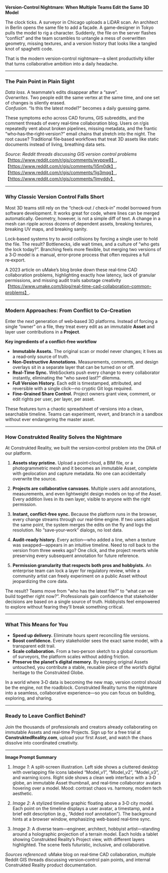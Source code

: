 **Version‑Control Nightmare: When Multiple Teams Edit the Same 3D Model**

The clock ticks. A surveyor in Chicago uploads a LiDAR scan. An architect in Berlin opens the same file to add a façade. A game‑designer in Tokyo pulls the model to rig a character. Suddenly, the file on the server flashes “conflict” and the team scrambles to untangle a mess of overwritten geometry, missing textures, and a version history that looks like a tangled knot of spaghetti code.  

That is the modern version‑control nightmare—a silent productivity killer that turns collaborative ambition into a daily headache.

---

### The Pain Point in Plain Sight  

*Data loss.* A teammate’s edits disappear after a “save”.  
*Overwrites.* Two people edit the same vertex at the same time, and one set of changes is silently erased.  
*Confusion.* “Is this the latest model?” becomes a daily guessing game.  

These symptoms echo across CAD forums, GIS subreddits, and the comment threads of every real‑time collaboration blog. Users on r/gis repeatedly vent about broken pipelines, missing metadata, and the frantic “who‑has‑the‑right‑version?” email chains that stretch into the night. The root cause? Traditional file‑based workflows that treat 3D assets like static documents instead of living, breathing data sets.

*Source: Reddit threads discussing GIS version control problems*【https://www.reddit.com/r/gis/comments/wyppw8】, 【https://www.reddit.com/r/gis/comments/1i5m0dk】, 【https://www.reddit.com/r/gis/comments/1jg3mqg】, 【https://www.reddit.com/r/gis/comments/1jmyddv】  

---

### Why Classic Version Control Falls Short  

Most 3D teams still rely on the “check‑out / check‑in” model borrowed from software development. It works great for code, where lines can be merged automatically. Geometry, however, is not a simple diff of text. A change in a mesh can ripple across dozens of dependent assets, breaking textures, breaking UV maps, and breaking sanity.  

Lock‑based systems try to avoid collisions by forcing a single user to hold the file. The result? Bottlenecks, idle wait times, and a culture of “who gets the lock today?”. Branching feels more flexible, but merging two versions of a 3‑D model is a manual, error‑prone process that often requires a full re‑export.  

A 2023 article on uMake’s blog broke down these real‑time CAD collaboration problems, highlighting exactly how latency, lack of granular permissions, and missing audit trails sabotage creativity【https://www.umake.com/blog/real-time-cad-collaboration-common-problems】.

---

### Modern Approaches: From Conflict to Co‑Creation  

Enter the next generation of web‑based 3D platforms. Instead of forcing a single “owner” on a file, they treat every edit as an immutable **Asset** and layer user contributions in a **Project**.  

**Key ingredients of a conflict‑free workflow**

- **Immutable Assets.** The original scan or model never changes; it lives as a read‑only source of truth.  
- **Non‑Destructive Annotations.** Measurements, comments, and design overlays sit in a separate layer that can be turned on or off.  
- **Real‑Time Sync.** WebSockets push every change to every collaborator instantly, eliminating the “who saved last?” dilemma.  
- **Full Version History.** Each edit is timestamped, attributed, and reversible with a single click—no cryptic Git logs required.  
- **Fine‑Grained Share Control.** Project owners grant view, comment, or edit rights per user, per layer, per asset.

These features turn a chaotic spreadsheet of versions into a clean, searchable timeline. Teams can experiment, revert, and branch in a sandbox without ever endangering the master asset.

---

### How Construkted Reality Solves the Nightmare  

At Construkted Reality, we built the version‑control problem into the DNA of our platform.

1. **Assets stay pristine.** Upload a point‑cloud, a BIM file, or a photogrammetric mesh and it becomes an immutable Asset, complete with geolocation and capture metadata. No one can accidentally overwrite the source.  

2. **Projects are collaborative canvases.** Multiple users add annotations, measurements, and even lightweight design models on top of the Asset. Every addition lives in its own layer, visible to anyone with the right permission.  

3. **Instant, conflict‑free sync.** Because the platform runs in the browser, every change streams through our real‑time engine. If two users adjust the same point, the system merges the edits on the fly and logs the resolution. No “save‑your‑work” dialogs, no lost data.  

4. **Audit‑ready history.** Every action—who added a line, when a texture was swapped—appears in an intuitive timeline. Need to roll back to the version from three weeks ago? One click, and the project reverts while preserving every subsequent annotation for future reference.  

5. **Permission granularity that respects both pros and hobbyists.** An enterprise team can lock a layer for regulatory review, while a community artist can freely experiment on a public Asset without jeopardizing the core data.  

The result? Teams move from “who has the latest file?” to “what can we build together right now?”. Professionals gain confidence that stakeholder decisions are based on a single source of truth. Hobbyists feel empowered to explore without fearing they’ll break something critical.

---

### What This Means for You  

- **Speed up delivery.** Eliminate hours spent reconciling file versions.  
- **Boost confidence.** Every stakeholder sees the exact same model, with a transparent edit trail.  
- **Scale collaboration.** From a two‑person sketch to a global consortium of surveyors, the platform scales without adding friction.  
- **Preserve the planet’s digital memory.** By keeping original Assets untouched, you contribute a stable, reusable piece of the world’s digital heritage to the Construkted Globe.  

In a world where 3‑D data is becoming the new map, version control should be the engine, not the roadblock. Construkted Reality turns the nightmare into a seamless, collaborative experience—so you can focus on building, exploring, and sharing.

---

### Ready to Leave Conflict Behind?  

Join the thousands of professionals and creators already collaborating on immutable Assets and real‑time Projects. Sign up for a free trial at **ConstruktedReality.com**, upload your first Asset, and watch the chaos dissolve into coordinated creativity.

---

**Image Prompt Summary**

1. *Image 1*: A split-screen illustration. Left side shows a cluttered desktop with overlapping file icons labeled “Model_v1”, “Model_v2”, “Model_v3”, and warning icons. Right side shows a clean web interface with a 3‑D globe, an immutable Asset thumbnail, and real‑time collaborator avatars hovering over a model. Mood: contrast chaos vs. harmony, modern tech aesthetic.  

2. *Image 2*: A stylized timeline graphic floating above a 3‑D city model. Each point on the timeline displays a user avatar, a timestamp, and a brief edit description (e.g., “Added roof annotation”). The background hints at a browser window, emphasizing web‑based real‑time sync.  

3. *Image 3*: A diverse team—engineer, architect, hobbyist artist—standing around a holographic projection of a terrain model. Each holds a tablet showing Construkted Reality’s Project view, with different layers highlighted. The scene feels futuristic, inclusive, and collaborative.  

*Sources referenced*: uMake blog on real‑time CAD collaboration, multiple Reddit GIS threads discussing version‑control pain points, and internal Construkted Reality product documentation.
